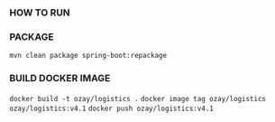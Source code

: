 ### HOW TO RUN


### PACKAGE
`mvn clean package spring-boot:repackage`
### BUILD DOCKER IMAGE
`docker build -t ozay/logistics .`
`docker image tag ozay/logistics ozay/logistics:v4.1`
`docker push ozay/logistics:v4.1`



